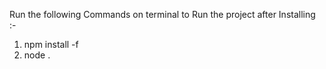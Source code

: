 Run the following Commands on terminal to Run the project after Installing :- 
1. npm install -f
2. node .
